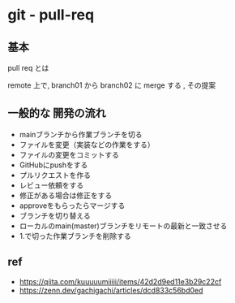
# git  -  pull-req


## 基本

pull req とは

remote 上で,
branch01 から branch02 に merge する
, その提案


## 一般的な 開発の流れ

- mainブランチから作業ブランチを切る
- ファイルを変更（実装などの作業をする）
- ファイルの変更をコミットする
- GitHubにpushをする
- プルリクエストを作る
- レビュー依頼をする
- 修正がある場合は修正をする
- approveをもらったらマージする
- ブランチを切り替える
- ローカルのmain(master)ブランチをリモートの最新と一致させる
- 1.で切った作業ブランチを削除する


## ref

- https://qiita.com/kuuuuumiiiii/items/42d2d9ed11e3b29c22cf
- https://zenn.dev/gachigachi/articles/dcd833c56bd0ed



